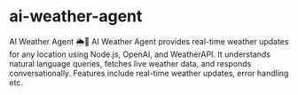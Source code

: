 # ai-weather-agent
 AI Weather Agent 🌦️🤖 AI Weather Agent provides real-time weather updates for any location using Node.js, OpenAI, and WeatherAPI. It understands natural language queries, fetches live weather data, and responds conversationally. Features include real-time weather updates, error handling etc.
